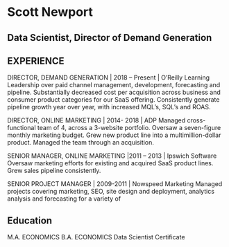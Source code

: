 # Scott Newport
## Data Scientist, Director of Demand Generation


## EXPERIENCE

DIRECTOR, DEMAND GENERATION | 2018 – Present | O’Reilly Learning
Leadership over paid channel management, development, forecasting and pipeline. Substantially decreased cost per acquisition across business and consumer product categories for our SaaS offering. Consistently generate pipeline growth year over year, with increased MQL’s, SQL’s and ROAS.

DIRECTOR, ONLINE MARKETING | 2014- 2018 | ADP
Managed cross-functional team of 4, across a 3-website portfolio. Oversaw a seven-figure monthly marketing budget. Grew new product line into a multimillion-dollar product. Managed the team through an acquisition. 

SENIOR MANAGER, ONLINE MARKETING |2011 – 2013 | Ipswich Software
Oversaw marketing efforts for existing and acquired SaaS product lines. Grew sales pipeline consistently. 

SENIOR PROJECT MANAGER | 2009-2011 | Nowspeed Marketing
Managed projects covering marketing, SEO, site design and
deployment, analytics analysis and forecasting for a variety of 

## Education
M.A. ECONOMICS
B.A. ECONOMICS
Data Scientist Certificate
